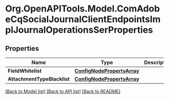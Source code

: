 # Org.OpenAPITools.Model.ComAdobeCqSocialJournalClientEndpointsImplJournalOperationsSerProperties
## Properties

Name | Type | Description | Notes
------------ | ------------- | ------------- | -------------
**FieldWhitelist** | [**ConfigNodePropertyArray**](ConfigNodePropertyArray.md) |  | [optional] 
**AttachmentTypeBlacklist** | [**ConfigNodePropertyArray**](ConfigNodePropertyArray.md) |  | [optional] 

[[Back to Model list]](../README.md#documentation-for-models) [[Back to API list]](../README.md#documentation-for-api-endpoints) [[Back to README]](../README.md)

